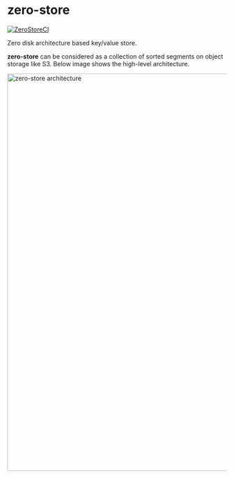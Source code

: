 # zero-store
[![ZeroStoreCI](https://github.com/SarthakMakhija/zero-store/actions/workflows/build.yml/badge.svg)](https://github.com/SarthakMakhija/zero-store/actions/workflows/build.yml)

Zero disk architecture based key/value store. 

**zero-store** can be considered as a collection of sorted segments on object storage like S3. Below image shows the high-level architecture.

<img width="911" alt="zero-store architecture" src="https://github.com/user-attachments/assets/0223ebf5-a6f4-4d77-9a3a-ea33799e7d7d">
